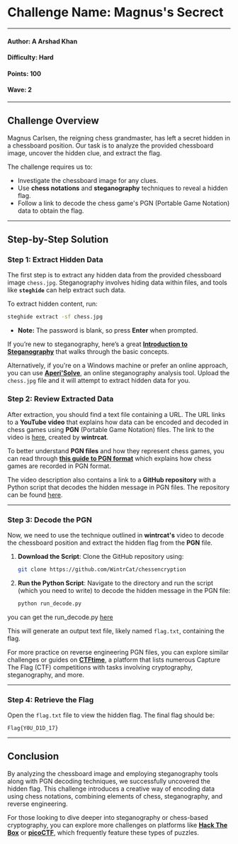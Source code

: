# Challenge Name: **Magnus's Secrect**

---

#### Author: A Arshad Khan

#### Difficulty: Hard

#### Points: 100

#### Wave: 2

---

## Challenge Overview

Magnus Carlsen, the reigning chess grandmaster, has left a secret hidden in a chessboard position. Our task is to analyze the provided chessboard image, uncover the hidden clue, and extract the flag.

The challenge requires us to:

- Investigate the chessboard image for any clues.
- Use **chess notations** and **steganography** techniques to reveal a hidden flag.
- Follow a link to decode the chess game's PGN (Portable Game Notation) data to obtain the flag.

---

## Step-by-Step Solution

### Step 1: Extract Hidden Data

The first step is to extract any hidden data from the provided chessboard image `chess.jpg`. Steganography involves hiding data within files, and tools like **`steghide`** can help extract such data.

To extract hidden content, run:

```bash
steghide extract -sf chess.jpg
```

- **Note:** The password is blank, so press **Enter** when prompted.

If you’re new to steganography, here’s a great **[Introduction to Steganography](https://medium.com/@FourOctets/ctf-tidbits-part-1-steganography-ea76cc526b40)** that walks through the basic concepts.

Alternatively, if you're on a Windows machine or prefer an online approach, you can use **[Aperi'Solve](https://www.aperisolve.com/)**, an online steganography analysis tool. Upload the `chess.jpg` file and it will attempt to extract hidden data for you.

### Step 2: Review Extracted Data

After extraction, you should find a text file containing a URL. The URL links to a **YouTube video** that explains how data can be encoded and decoded in chess games using **PGN** (Portable Game Notation) files. The link to the video is [here](https://www.youtube.com/watch?feature=shared&v=TUtafoC4-7k), created by **wintrcat**.

To better understand **PGN files** and how they represent chess games, you can read through **[this guide to PGN format](https://www.chess.com/terms/pgn)** which explains how chess games are recorded in PGN format.

The video description also contains a link to a **GitHub repository** with a Python script that decodes the hidden message in PGN files. The repository can be found [here](https://github.com/WintrCat/chessencryption).

---

### Step 3: Decode the PGN

Now, we need to use the technique outlined in **wintrcat's** video to decode the chessboard position and extract the hidden flag from the **PGN** file.

1. **Download the Script**: Clone the GitHub repository using:

   ```bash
   git clone https://github.com/WintrCat/chessencryption
   ```

2. **Run the Python Script**: Navigate to the directory and run the script (which you need to write) to decode the hidden message in the PGN file:

   ```bash
   python run_decode.py
   ```

you can get the run_decode.py [here](/WR!T3-U9's/Solution-Files/Magnus's-Secret/run_decode.py)

This will generate an output text file, likely named `flag.txt`, containing the flag.

For more practice on reverse engineering PGN files, you can explore similar challenges or guides on **[CTFtime](https://ctftime.org)**, a platform that lists numerous Capture The Flag (CTF) competitions with tasks involving cryptography, steganography, and more.

---

### Step 4: Retrieve the Flag

Open the `flag.txt` file to view the hidden flag. The final flag should be:

```text
Flag{Y0U_D1D_17}
```

---

## Conclusion

By analyzing the chessboard image and employing steganography tools along with PGN decoding techniques, we successfully uncovered the hidden flag. This challenge introduces a creative way of encoding data using chess notations, combining elements of chess, steganography, and reverse engineering.

For those looking to dive deeper into steganography or chess-based cryptography, you can explore more challenges on platforms like **[Hack The Box](https://www.hackthebox.com)** or **[picoCTF](https://picoctf.org)**, which frequently feature these types of puzzles.

